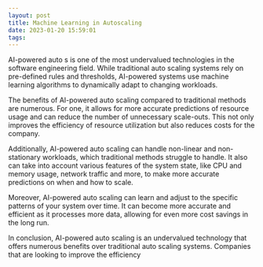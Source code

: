 ```yaml
---
layout: post
title: Machine Learning in Autoscaling
date: 2023-01-20 15:59:01
tags:
---
```


AI-powered auto s is one of the most undervalued technologies in the software engineering field. While traditional auto scaling systems rely on pre-defined rules and thresholds, AI-powered systems use machine learning algorithms to dynamically adapt to changing workloads.

The benefits of AI-powered auto scaling compared to traditional methods are numerous. For one, it allows for more accurate predictions of resource usage and can reduce the number of unnecessary scale-outs. This not only improves the efficiency of resource utilization but also reduces costs for the company.

Additionally, AI-powered auto scaling can handle non-linear and non-stationary workloads, which traditional methods struggle to handle. It also can take into account various features of the system state, like CPU and memory usage, network traffic and more, to make more accurate predictions on when and how to scale.

Moreover, AI-powered auto scaling can learn and adjust to the specific patterns of your system over time. It can become more accurate and efficient as it processes more data, allowing for even more cost savings in the long run.

In conclusion, AI-powered auto scaling is an undervalued technology that offers numerous benefits over traditional auto scaling systems. Companies that are looking to improve the efficiency